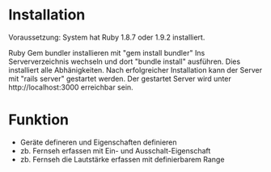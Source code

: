 # Installation

Voraussetzung: System hat Ruby 1.8.7 oder 1.9.2 installiert.

Ruby Gem bundler installieren mit "gem install bundler"
Ins Serververzeichnis wechseln und dort "bundle install" ausführen. Dies installiert alle Abhänigkeiten.
Nach erfolgreicher Installation kann der Server mit "rails server" gestartet werden.
Der gestartet Server wird unter http://localhost:3000 erreichbar sein.

# Funktion

* Geräte defineren und Eigenschaften definieren
* zb. Fernseh erfassen mit Ein- und Ausschalt-Eigenschaft
* zb. Fernseh die Lautstärke erfassen mit definierbarem Range
